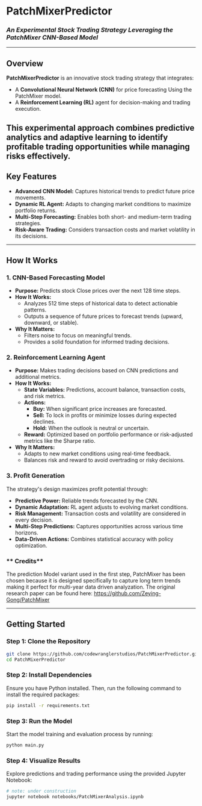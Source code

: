 # **PatchMixerPredictor**  
### *An Experimental Stock Trading Strategy Leveraging the PatchMixer CNN-Based Model*  

---

## **Overview**  
**PatchMixerPredictor** is an innovative stock trading strategy that integrates:  
- A **Convolutional Neural Network (CNN)** for price forecasting Using the PatchMixer model.  
- A **Reinforcement Learning (RL)** agent for decision-making and trading execution.  

This experimental approach combines predictive analytics and adaptive learning to identify profitable trading opportunities while managing risks effectively.  
---

## **Key Features**  
- **Advanced CNN Model:** Captures historical trends to predict future price movements.  
- **Dynamic RL Agent:** Adapts to changing market conditions to maximize portfolio returns.  
- **Multi-Step Forecasting:** Enables both short- and medium-term trading strategies.  
- **Risk-Aware Trading:** Considers transaction costs and market volatility in its decisions.  

---

## **How It Works**

### **1. CNN-Based Forecasting Model**
- **Purpose:** Predicts stock Close prices over the next 128 time steps.  
- **How It Works:**  
  - Analyzes 512 time steps of historical data to detect actionable patterns.  
  - Outputs a sequence of future prices to forecast trends (upward, downward, or stable).  
- **Why It Matters:**  
  - Filters noise to focus on meaningful trends.  
  - Provides a solid foundation for informed trading decisions.  

### **2. Reinforcement Learning Agent**
- **Purpose:** Makes trading decisions based on CNN predictions and additional metrics.  
- **How It Works:**  
  - **State Variables:** Predictions, account balance, transaction costs, and risk metrics.  
  - **Actions:**  
    - **Buy:** When significant price increases are forecasted.  
    - **Sell:** To lock in profits or minimize losses during expected declines.  
    - **Hold:** When the outlook is neutral or uncertain.  
  - **Reward:** Optimized based on portfolio performance or risk-adjusted metrics like the Sharpe ratio.  
- **Why It Matters:**  
  - Adapts to new market conditions using real-time feedback.  
  - Balances risk and reward to avoid overtrading or risky decisions.  

### **3. Profit Generation**
The strategy's design maximizes profit potential through:  
- **Predictive Power:** Reliable trends forecasted by the CNN.  
- **Dynamic Adaptation:** RL agent adjusts to evolving market conditions.  
- **Risk Management:** Transaction costs and volatility are considered in every decision.  
- **Multi-Step Predictions:** Captures opportunities across various time horizons.  
- **Data-Driven Actions:** Combines statistical accuracy with policy optimization.  

 ### ** Credits**
 The prediction Model variant used in the first step, PatchMixer has been chosen because it is
 designed specifically to capture long term trends making it perfect for multi-year data
 driven analyzation.
 The original research paper can be found here: https://github.com/Zeying-Gong/PatchMixer

---

## **Getting Started**

### **Step 1: Clone the Repository**
```bash
git clone https://github.com/codewranglerstudios/PatchMixerPredictor.git
cd PatchMixerPredictor
```
### **Step 2: Install Dependencies**
Ensure you have Python installed. Then, run the following command to install the required packages:

```bash
pip install -r requirements.txt
```
### **Step 3: Run the Model**
Start the model training and evaluation process by running:

```bash
python main.py
```
### **Step 4: Visualize Results**
Explore predictions and trading performance using the provided Jupyter Notebook:

```bash
# note: under construction
jupyter notebook notebooks/PatchMixerAnalysis.ipynb
```
